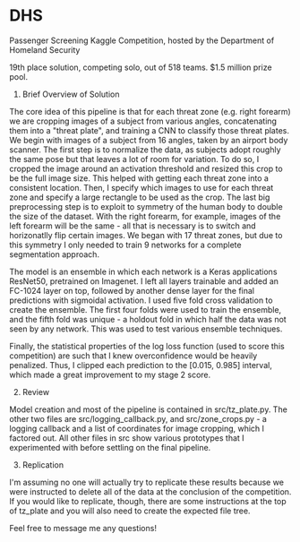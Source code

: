 # DHS
Passenger Screening Kaggle Competition, hosted by the Department of Homeland Security

19th place solution, competing solo, out of 518 teams. $1.5 million prize pool.

1. Brief Overview of Solution

The core idea of this pipeline is that for each threat zone (e.g. right forearm) we are cropping images of a subject from various angles, concatenating them into a "threat plate", and training a CNN to classify those threat plates. We begin with images of a subject from 16 angles, taken by an airport body scanner. The first step is to normalize the data, as subjects adopt roughly the same pose but that leaves a lot of room for variation. To do so, I cropped the image around an activation threshold and resized this crop to be the full image size. This helped with getting each threat zone into a consistent location. Then, I specify which images to use for each threat zone and specify a large rectangle to be used as the crop. The last big preprocessing step is to exploit to symmetry of the human body to double the size of the dataset. With the right forearm, for example, images of the left forearm will be the same - all that is necessary is to switch and horizonatlly flip certain images. We began with 17 threat zones, but due to this symmetry I only needed to train 9 networks for a complete segmentation approach. 

The model is an ensemble in which each network is a Keras applications ResNet50, pretrained on Imagenet. I left all layers trainable and added an FC-1024 layer on top, followed by another dense layer for the final predictions with sigmoidal activation. I used five fold cross validation to create the ensemble. The first four folds were used to train the ensemble, and the fifth fold was unique - a holdout fold in which half the data was not seen by any network. This was used to test various ensemble techniques.

Finally, the statistical properties of the log loss function (used to score this competition) are such that I knew overconfidence would be heavily penalized. Thus, I clipped each prediction to the [0.015, 0.985] interval, which made a great improvement to my stage 2 score.

2. Review 

Model creation and most of the pipeline is contained in src/tz_plate.py. The other two files are src/logging_callback.py, and src/zone_crops.py - a logging callback and a list of coordinates for image cropping, which I factored out. All other files in src show various prototypes that I experimented with before settling on the final pipeline. 

3. Replication

I'm assuming no one will actually try to replicate these results because we were instructed to delete all of the data at the conclusion of the competition. If you would like to replicate, though, there are some instructions at the top of tz_plate and you will also need to create the expected file tree.

Feel free to message me any questions!
